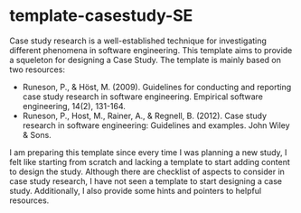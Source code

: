 # template-casestudy-SE

Case study research is a well-established technique for investigating different phenomena in software engineering. This template aims to provide a squeleton for designing a Case Study. 
The template is mainly based on two resources:

- Runeson, P., & Höst, M. (2009). Guidelines for conducting and reporting case study research in software engineering. Empirical software engineering, 14(2), 131-164.
- Runeson, P., Host, M., Rainer, A., & Regnell, B. (2012). Case study research in software engineering: Guidelines and examples. John Wiley & Sons. 

I am preparing this template since every time I was planning a new study, I felt like starting from scratch and lacking a template to start adding content to design the study. Although there are checklist of aspects to consider in case study research, I have not seen a template to start designing a case study. Additionally, I also provide some hints and pointers to helpful resources. 
